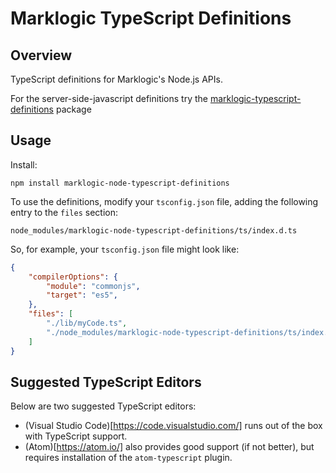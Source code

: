 Marklogic TypeScript Definitions
==

Overview
--

TypeScript definitions for Marklogic's Node.js APIs.

For the server-side-javascript definitions try the [marklogic-typescript-definitions](https://github.com/christyharagan/marklogic-typescript-definitions) package


Usage
--

Install:
```
npm install marklogic-node-typescript-definitions
```

To use the definitions, modify your ```tsconfig.json``` file, adding the following entry to the ```files``` section:

```
node_modules/marklogic-node-typescript-definitions/ts/index.d.ts
```

So, for example, your ```tsconfig.json``` file might look like:

```json
{
    "compilerOptions": {
        "module": "commonjs",
        "target": "es5",
    },
    "files": [
        "./lib/myCode.ts",
        "./node_modules/marklogic-node-typescript-definitions/ts/index.d.ts"
    ]
}
```

## Suggested TypeScript Editors

Below are two suggested TypeScript editors:

- (Visual Studio Code)[https://code.visualstudio.com/] runs out of the box with TypeScript support.
- (Atom)[https://atom.io/] also provides good support (if not better), but requires installation of the ```atom-typescript``` plugin.
